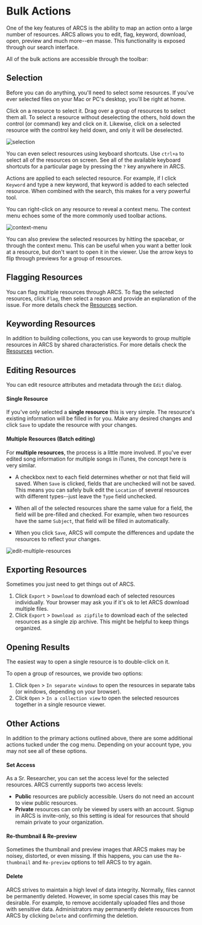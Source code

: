 Bulk Actions
============

One of the key features of ARCS is the ability to map an action onto a large
number of resources. ARCS allows you to edit, flag, keyword, download, open,
preview and much more--en masse. This functionality is exposed through our
search interface.

All of the bulk actions are accessible through the toolbar:

Selection
---------
Before you can do anything, you'll need to select some resources. If you've
ever selected files on your Mac or PC's desktop, you'll be right at home.

Click on a resource to select it. Drag over a group of resources to select them
all. To select a resource without deselecting the others, hold down the control
(or command) key and click on it. Likewise, click on a selected resource with
the control key held down, and only it will be deselected.

![selection](../img/docs/selection.png)

You can even select resources using keyboard shortcuts. Use `ctrl+a` to select
all of the resources on screen. See all of the available keyboard shortcuts for
a particular page by pressing the `?` key anywhere in ARCS.

Actions are applied to each selected resource. For example, if I click
`Keyword` and type a new keyword, that keyword is added to each selected
resource. When combined with the search, this makes for a very powerful tool.

You can right-click on any resource to reveal a context menu. The context menu
echoes some of the more commonly used toolbar actions.

![context-menu](../img/docs/context-menu.png)

You can also preview the selected resources by hitting the spacebar, or through
the context menu. This can be useful when you want a better look at a resource,
but don't want to open it in the viewer. Use the arrow keys to flip through
previews for a group of resources.

Flagging Resources
------------------
You can flag multiple resources through ARCS. To flag the selected resources,
click `Flag`, then select a reason and provide an explanation of the issue. For
more details check the [Resources](about-resources#flagging) section.

Keywording Resources
--------------------
In addition to building collections, you can use keywords to group multiple
resources in ARCS by shared characteristics. For more details check the
[Resources](about-resources#keywording) section.

Editing Resources
-----------------
You can edit resource attributes and metadata through the `Edit` dialog.

#### Single Resource

If you've only selected a **single resource** this is very simple. The
resource's existing information will be filled in for you. Make any desired
changes and click `Save` to update the resource with your changes.

#### Multiple Resources (Batch editing)

For **multiple resources**, the process is a little more involved. If you've
ever edited song information for multiple songs in iTunes, the concept here is
very similar.

- A checkbox next to each field determines whether or not that field will
  saved. When `Save` is clicked, fields that are unchecked will not be saved.
  This means you can safely bulk edit the `Location` of several resources with
  different types--just leave the `Type` field unchecked.

- When all of the selected resources share the same value for a field, the
  field will be pre-filled and checked. For example, when two resources have
  the same `Subject`, that field will be filled in automatically. 

- When you click `Save`, ARCS will compute the differences and update the 
  resources to reflect your changes.

![edit-multiple-resources](../img/docs/edit-multiple-resources.png)

Exporting Resources
-------------------
Sometimes you just need to get things out of ARCS. 

1. Click `Export` > `Download` to download each of selected resources
   individually. Your browser may ask you if it's ok to let ARCS download
   multiple files.
2. Click `Export` > `Download as zipfile` to download each of the
   selected resources as a single zip archive. This might be helpful to keep
   things organized.

Opening Results
---------------
The easiest way to open a single resource is to double-click on it. 

To open a group of resources, we provide two options:

1. Click `Open` > `In separate windows` to open the resources in separate 
   tabs (or windows, depending on your browser).
2. Click `Open` > `In a collection view` to open the selected resources 
   together in a single resource viewer.

Other Actions
-------------
In addition to the primary actions outlined above, there are some additional
actions tucked under the cog menu. Depending on your account type, you may not
see all of these options.

#### Set Access
As a Sr. Researcher, you can set the access level for the selected resources.
ARCS currently supports two access levels:

- **Public** resources are publicly accessible. Users do not need an account to
  view public resources.
- **Private** resources can only be viewed by users with an account. Signup in
  ARCS is invite-only, so this setting is ideal for resources that should
  remain private to your organization.

#### Re-thumbnail & Re-preview
Sometimes the thumbnail and preview images that ARCS makes may be noisey, 
distorted, or even missing. If this happens, you can use the `Re-thumbnail`
and `Re-preview` options to tell ARCS to try again.

#### Delete
ARCS strives to maintain a high level of data integrity. Normally, files cannot
be permanently deleted. However, in some special cases this may be desirable.
For example, to remove accidentally uploaded files and those with sensitive
data. Administrators may permanently delete resources from ARCS by clicking
`Delete` and confirming the deletion.
